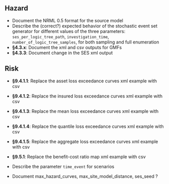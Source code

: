 Hazard
------

* Document the NRML 0.5 format for the source model
* Describe the (correct?) expected behavior of the stochastic event set
  generator for different values of the three parameters:
  `ses_per_logic_tree_path`, `investigation_time`, `number_of_logic_tree_samples`,
  for both sampling and full enumeration
* **§4.3.x**: Document the xml and csv outputs for GMFs
* **§4.3.3**: Document change in the SES xml output

Risk
----

* **§9.4.1.1**: Replace the asset loss exceedance curves xml example with csv
* **§9.4.1.2**: Replace the insured loss exceedance curves xml example with csv
* **§9.4.1.3**: Replace the mean loss exceedance curves xml example with csv
* **§9.4.1.4**: Replace the quantile loss exceedance curves xml example with csv
* **§9.4.1.5**: Replace the aggregate loss exceedance curves xml example with csv
* **§9.5.1**: Replace the benefit-cost ratio map xml example with csv
* Describe the parameter `time_event` for scenarios

* Document max_hazard_curves, max_site_model_distance, ses_seed ?
